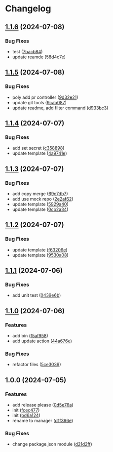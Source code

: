 # Changelog

## [1.1.6](https://github.com/polyrepos/polyrepo-manager/compare/v1.1.5...v1.1.6) (2024-07-08)


### Bug Fixes

* test ([7bacb84](https://github.com/polyrepos/polyrepo-manager/commit/7bacb84562483c9615481f88efc75cf41788458a))
* update reamde ([58d4c7e](https://github.com/polyrepos/polyrepo-manager/commit/58d4c7ec0c3a1855124b30d8e331cd069f11c9ec))

## [1.1.5](https://github.com/polyrepos/polyrepo-manager/compare/v1.1.4...v1.1.5) (2024-07-08)


### Bug Fixes

* poly add pr controller ([9d32e21](https://github.com/polyrepos/polyrepo-manager/commit/9d32e2182208d80a78fc57baf2bc4c3b1e97d8ae))
* update git tools ([9cab087](https://github.com/polyrepos/polyrepo-manager/commit/9cab08774cded7de347228c0394c688b8f35dff0))
* update readme, add filter command ([d933bc3](https://github.com/polyrepos/polyrepo-manager/commit/d933bc3dcb8e4211543aca8441ff2363933e2843))

## [1.1.4](https://github.com/polyrepos/polyrepo-manager/compare/v1.1.3...v1.1.4) (2024-07-07)


### Bug Fixes

* add set secret ([c358898](https://github.com/polyrepos/polyrepo-manager/commit/c3588982532b1348b30b5b17ef7d9ac176d6c4ae))
* update template ([4a9741e](https://github.com/polyrepos/polyrepo-manager/commit/4a9741e3b272b12e8bc2d59169944d34daffa646))

## [1.1.3](https://github.com/polyrepos/polyrepo-manager/compare/v1.1.2...v1.1.3) (2024-07-07)


### Bug Fixes

* add copy merge ([69c7db7](https://github.com/polyrepos/polyrepo-manager/commit/69c7db7a1661487f9e2d41a1800126e2c41188f6))
* add use mock repo ([2e2af62](https://github.com/polyrepos/polyrepo-manager/commit/2e2af6291a76474222d997ef3010379aedeeb835))
* update template ([5929a40](https://github.com/polyrepos/polyrepo-manager/commit/5929a40f12a1c1c33d10528d03e67aa2dcc77993))
* update template ([0cb2a34](https://github.com/polyrepos/polyrepo-manager/commit/0cb2a34d9379ac27a6ce989e0b4392a533f04452))

## [1.1.2](https://github.com/polyrepos/polyrepo-manager/compare/v1.1.1...v1.1.2) (2024-07-07)


### Bug Fixes

* update template ([f63206e](https://github.com/polyrepos/polyrepo-manager/commit/f63206e2bdaf3601aedce1036040c908fa2ff39d))
* update template ([9530a08](https://github.com/polyrepos/polyrepo-manager/commit/9530a088a539761f0eaace69a70556cf84263ca1))

## [1.1.1](https://github.com/polyrepos/polyrepo-manager/compare/v1.1.0...v1.1.1) (2024-07-06)


### Bug Fixes

* add unit test ([0439e6b](https://github.com/polyrepos/polyrepo-manager/commit/0439e6b6480a8e54a998bb927a18ee68b4cc2f83))

## [1.1.0](https://github.com/polyrepos/polyrepo-manager/compare/v1.0.0...v1.1.0) (2024-07-06)


### Features

* add bin ([f5af958](https://github.com/polyrepos/polyrepo-manager/commit/f5af9582a3c225b1cc22d4f6e31e11728f061784))
* add update action ([44a676e](https://github.com/polyrepos/polyrepo-manager/commit/44a676efbaa5b18a25a99fa10adfc1ff76c5037d))


### Bug Fixes

* refactor files ([5ce3039](https://github.com/polyrepos/polyrepo-manager/commit/5ce3039e10cd6f63e17856628406f7af5bfa4b89))

## 1.0.0 (2024-07-05)


### Features

* add release please ([0d5e76a](https://github.com/polyrepos/polyrepo-manager/commit/0d5e76adac2f007d0fe0d839060d972749553c68))
* init ([fcec477](https://github.com/polyrepos/polyrepo-manager/commit/fcec477e8e038800fb128aac1b49f5185dc4f49d))
* init ([bd6a124](https://github.com/polyrepos/polyrepo-manager/commit/bd6a1240f92989aade3724fb4b87cabf97e03abe))
* rename to manager ([d1f396e](https://github.com/polyrepos/polyrepo-manager/commit/d1f396e9224524e69f95def45b1770df7c7c05b7))


### Bug Fixes

* change package.json module ([d21d2ff](https://github.com/polyrepos/polyrepo-manager/commit/d21d2ffb8d9fdcef6952aab7a57198fcc5cc0fe0))
